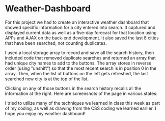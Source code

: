 # Weather-Dashboard

For this project we had to create an interactive weather dashboard that showed specific information for a city entered into search.  It captured and displayed current data as well as a five-day forecast for that location using API's and AJAX on the back-end development.  It also saved the last 8 cities that have been searched, not counting duplicates.

I used a local storage array to record and save all the search history, then included code that removed duplicate searches and returned an array that had unique city names to add to the buttons.  The array stores in reverse order (using "unshift") so that the most recent search is in position 0 in the array.  Then, when the list of buttons on the left gets refreshed, the last searched new city is at the top of the list.

Clicking on any of those buttons in the search history recalls all the information at the right.  Here are screenshots of the page in various states:


I tried to utilize many of the techniques we learned in class this week as part of my coding, as well as drawing from the CSS coding we learned earlier. I hope you enjoy my weather dashboard!

